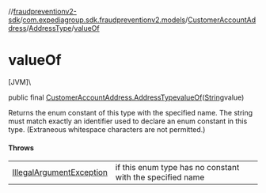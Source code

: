 //[fraudpreventionv2-sdk](../../../../index.md)/[com.expediagroup.sdk.fraudpreventionv2.models](../../index.md)/[CustomerAccountAddress](../index.md)/[AddressType](index.md)/[valueOf](value-of.md)

# valueOf

[JVM]\

public final [CustomerAccountAddress.AddressType](index.md)[valueOf](value-of.md)([String](https://docs.oracle.com/javase/8/docs/api/java/lang/String.html)value)

Returns the enum constant of this type with the specified name. The string must match exactly an identifier used to declare an enum constant in this type. (Extraneous whitespace characters are not permitted.)

#### Throws

| | |
|---|---|
| [IllegalArgumentException](https://kotlinlang.org/api/latest/jvm/stdlib/kotlin/-illegal-argument-exception/index.html) | if this enum type has no constant with the specified name |
